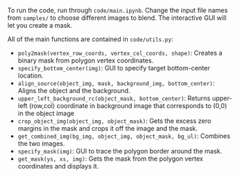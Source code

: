 To run the code, run through `code/main.ipynb`. Change the input file names from `samples/` to choose different images to blend. The interactive GUI will let you create a mask.

All of the main functions are contained in `code/utils.py`:
- `poly2mask(vertex_row_coords, vertex_col_coords, shape)`: Creates a binary mask from polygon vertex coordinates.
- `specify_bottom_center(img)`: GUI to specify target bottom-center location.
- `align_source(object_img, mask, background_img, bottom_center)`: Aligns the object and the background.
- `upper_left_background_rc(object_mask, bottom_center)`: Returns upper-left (row,col) coordinate in background image that corresponds to (0,0) in the object image
- `crop_object_img(object_img, object_mask)`: Gets the excess zero margins in the mask and crops it off the image and the mask.
- `get_combined_img(bg_img, object_img, object_mask, bg_ul)`: Combines the two images.
- `specify_mask(img)`: GUI to trace the polygon border around the mask.
- `get_mask(ys, xs, img)`: Gets the mask from the polygon vertex coordinates and displays it.